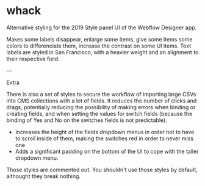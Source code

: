 # whack
Alternative styling for the 2019 Style panel UI of the Webflow Designer app.

Makes some labels disappear, enlarge some items, give some items some colors to differenciate them, increase the contrast
on some UI items. Text labels are styled in San Francisco, with a heavier weight and an alignment to their respective field.

—

Extra

There is also a set of styles to secure the workflow of importing large CSVs into CMS collections with a lot of fields.
It reduces the number of clicks and drags, potentially reducing the possibility of making errors when binding or creating
fields, and when setting the values for switch fields (because the binding of Yes and No on the switches fields is not 
predictable).

- Increases the height of the fields dropdown menus in order not to have to scroll inside of them, making the switches
red in order to never miss one
- Adds a significant padding on the bottom of the UI to cope with the taller dropdown menu. 

Those styles are commented out. You shouldn't use those styles by default, althought they break nothing.

